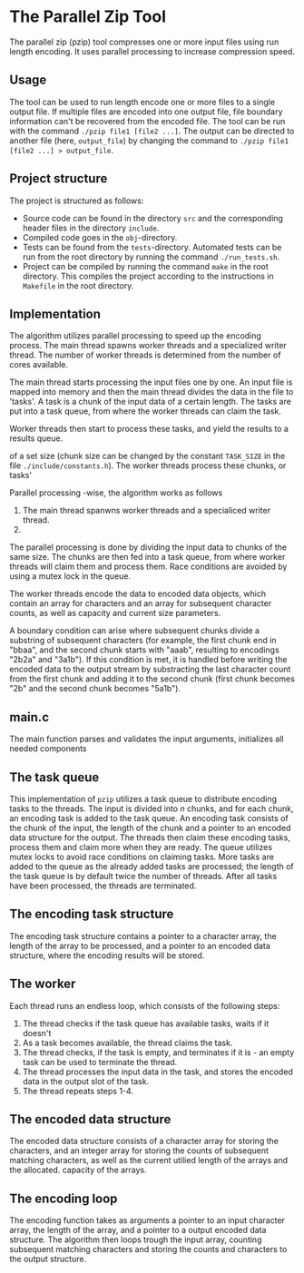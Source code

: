 # The Parallel Zip Tool 

The parallel zip (pzip) tool compresses one or more input files using run length encoding. It uses parallel processing to increase compression speed. 

## Usage

The tool can be used to run length encode one or more files to a single output file. If multiple files are encoded into one output file, file boundary information can't be recovered from the encoded file. The tool can be run with the command `./pzip file1 [file2 ...]`. The output can be directed to another file (here, `output_file`) by changing the command to `./pzip file1 [file2 ...] > output_file`. 

## Project structure

The project is structured as follows: 
- Source code can be found in the directory `src` and the corresponding header files in the directory `include`. 
- Compiled code goes in the `obj`-directory. 
- Tests can be found from the `tests`-directory. Automated tests can be run from the root directory by running the command `./run_tests.sh`. 
- Project can be compiled by running the command `make` in the root directory. This compiles the project according to the instructions in `Makefile` in the root directory.

## Implementation 

The algorithm utilizes parallel processing to speed up the encoding process. The main thread spawns worker threads and a specialized writer thread. The number of worker threads is determined from the number of cores available. 

The main thread starts processing the input files one by one. An input file is mapped into memory and then the main thread divides the data in the file to 'tasks'. A task is a chunk of the input data of a certain length. The tasks are put into a task queue, from where the worker threads can claim the task. 

Worker threads then start to process these tasks, and yield the results to a results queue. 


of a set size (chunk size can be changed by the constant `TASK_SIZE` in the file `./include/constants.h`). The worker threads process these chunks, or tasks'

Parallel processing -wise, the algorithm works as follows

1. The main thread spanwns worker threads and a specialiced writer thread. 
2. 

The parallel processing is done by dividing the input data to chunks of the same size. The chunks are then fed into a task queue, from where worker threads will claim them and process them. Race conditions are avoided by using a mutex lock in the queue. 

The worker threads encode the data to encoded data objects, which contain an array for characters and an array for subsequent character counts, as well as capacity and current size parameters. 

A boundary condition can arise where subsequent chunks divide a substring of subsequent characters (for example, the first chunk end in "bbaa", and the second chunk starts with "aaab", resulting to encodings "2b2a" and "3a1b"). If this condition is met, it is handled before writing the encoded data to the output stream by substracting the last character count from the first chunk and adding it to the second chunk (first chunk becomes "2b" and the second chunk becomes "5a1b"). 

## main.c  

The main function parses and validates the input arguments, initializes all needed components

## The task queue

This implementation of `pzip` utilizes a task queue to distribute encoding tasks to the threads. The input is divided into $n$ chunks, and for each chunk, an encoding task is added to the task queue. An encoding task consists of the chunk of the input, the length of the chunk and a pointer to an encoded data structure for the output. The threads then claim these encoding tasks, process them and claim more when they are ready. The queue utilizes mutex locks to avoid race conditions on claiming tasks. More tasks are added to the queue as the already added tasks are processed; the length of the task queue is by default twice the number of threads. After all tasks have been processed, the threads are terminated. 

## The encoding task structure

The encoding task structure contains a pointer to a character array, the length of the array to be processed, and a pointer to an encoded data structure, where the encoding results will be stored. 

## The worker 

Each thread runs an endless loop, which consists of the following steps: 
1. The thread checks if the task queue has available tasks, waits if it doesn't
2. As a task becomes available, the thread claims the task. 
3. The thread checks, if the task is empty, and terminates if it is - an empty task can be used to terminate the thread. 
4. The thread processes the input data in the task, and stores the encoded data in the output slot of the task. 
5. The thread repeats steps 1-4. 

## The encoded data structure

The encoded data structure consists of a character array for storing the characters, and an integer array for storing the counts of subsequent matching characters, as well as the current utilied length of the arrays and the allocated. capacity of the arrays.

## The encoding loop  

The encoding function takes as arguments a pointer to an input character array, the length of the array, and a pointer to a output encoded data structure. The algorithm then loops trough the input array, counting subsequent matching characters and storing the counts and characters to the output structure. 




